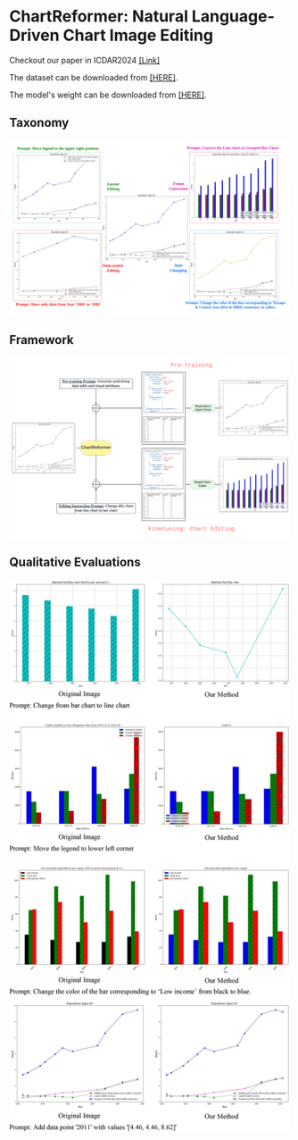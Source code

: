 ChartReformer: Natural Language-Driven Chart Image Editing
===

Checkout our paper in ICDAR2024 [<u>[Link]</u>]([https://link.springer.com/chapter/10.1007/978-3-031-70533-5_26])

The dataset can be downloaded from [<u>[HERE]</u>](https://drive.google.com/file/d/1Q5TfuwkrcQrK7V3usQ3w3oaVSEYvJIBq/view?usp=sharing).

The model's weight can be downloaded from [<u>[HERE]</u>](https://drive.google.com/file/d/1gu8gy_K2BvHd3OYi7aXYeVgBHUF7CYNc/view?usp=sharing).



## Taxonomy

![Taxonomy](images/chart_reformer_samples.png?raw=true)

## Framework

![Framework](images/chart_reformer_method_diagram.png?raw=true)

## Qualitative Evaluations

![Qualitative Evaluations](images/qualitatively_eval_self.jpg?raw=true)


